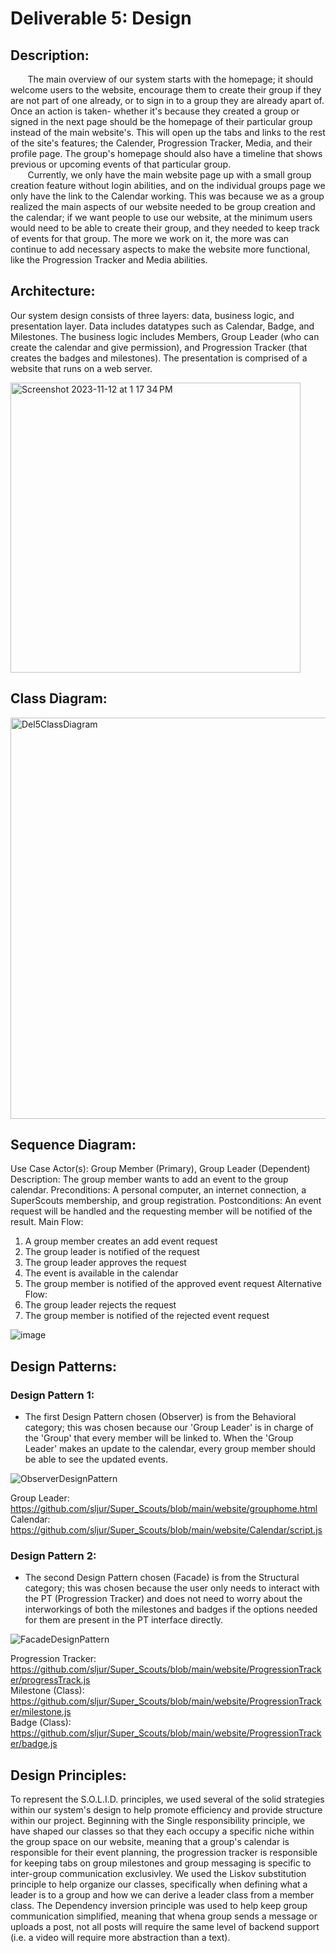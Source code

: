 # Deliverable 5: Design

## Description:
&nbsp;&nbsp;&nbsp;&nbsp;&nbsp;&nbsp; The main overview of our system starts with the homepage; it should welcome users to the website, encourage them to create their group if they are not part of one already, or to sign in to a group they are already apart of. Once an action is taken- whether it's because they created a group or signed in the next page should be the homepage of their particular group instead of the main website's. This will open up the tabs and links to the rest of the site's features; the Calender, Progression Tracker, Media, and their profile page. The group's homepage should also have a timeline that shows previous or upcoming events of that particular group. <br>
&nbsp;&nbsp;&nbsp;&nbsp;&nbsp;&nbsp; Currently, we only have the main website page up with a small group creation feature without login abilities, and on the individual groups page we only have the link to the Calendar working. This was because we as a group realized the main aspects of our website needed to be group creation and the calendar; if we want people to use our website, at the minimum users would need to be able to create their group, and they needed to keep track of events for that group. The more we work on it, the more was can continue to add necessary aspects to make the website more functional, like the Progression Tracker and Media abilities.<br>
## Architecture:
Our system design consists of three layers: data, business logic, and presentation layer. Data includes datatypes such as Calendar, Badge, and Milestones. The business logic includes Members, Group Leader (who can create the calendar and give permission), and  Progression Tracker (that creates the badges and milestones). The presentation is comprised of a website that runs on a web server.   

<img width="464" alt="Screenshot 2023-11-12 at 1 17 34 PM" src="https://github.com/sljur/Super_Scouts/assets/70121541/30271690-5d0e-47ed-8600-73a058abdf71">

## Class Diagram:
<img width="642" alt="Del5ClassDiagram" src="https://github.com/sljur/Super_Scouts/assets/125594817/6794a6b5-945e-4e99-bafd-5138abbe0d7e">

## Sequence Diagram:
Use Case
Actor(s): Group Member (Primary), Group Leader (Dependent)
Description: The group member wants to add an event to the group calendar.
Preconditions: A personal computer, an internet connection, a SuperScouts membership, and group registration.
Postconditions: An event request will be handled and the requesting member will be notified of the result.
Main Flow:
1. A group member creates an add event request
2. The group leader is notified of the request
3. The group leader approves the request
4. The event is available in the calendar
5. The group member is notified of the approved event request
Alternative Flow:
1. The group leader rejects the request
2. The group member is notified of the rejected event request


![image](https://github.com/sljur/Super_Scouts/assets/59185034/a450016d-b51c-4c4c-93bf-26dae3d741d3)

## Design Patterns:

### Design Pattern 1:
- The first Design Pattern chosen (Observer) is from the Behavioral category; this was chosen because our 'Group Leader' is in charge of the 'Group' that every member will be linked to. When the 'Group Leader' makes an update to the calendar, every group member should be able to see the updated events.
    
![ObserverDesignPattern](https://github.com/sljur/Super_Scouts/assets/116686483/7b2f470f-e395-4ff1-9cfb-583e264e233f)
   
Group Leader: https://github.com/sljur/Super_Scouts/blob/main/website/grouphome.html <br>
Calendar: https://github.com/sljur/Super_Scouts/blob/main/website/Calendar/script.js <br>

### Design Pattern 2:
- The second Design Pattern chosen (Facade) is from the Structural category; this was chosen because the user only needs to interact with the PT (Progression Tracker) and does not need to worry about the interworkings of both the milestones and badges if the options needed for them are present in the PT interface directly.

![FacadeDesignPattern](https://github.com/sljur/Super_Scouts/assets/102492570/27a1d436-63f5-4137-be5d-49d48c88913a)

Progression Tracker: https://github.com/sljur/Super_Scouts/blob/main/website/ProgressionTracker/progressTrack.js <br>
Milestone (Class): https://github.com/sljur/Super_Scouts/blob/main/website/ProgressionTracker/milestone.js <br>
Badge (Class): https://github.com/sljur/Super_Scouts/blob/main/website/ProgressionTracker/badge.js <br>

## Design Principles:
To represent the S.O.L.I.D. principles, we used several of the solid strategies within our system's design to help promote efficiency and provide structure within our project. Beginning with the Single responsibility principle, we have shaped our classes so that they each occupy a specific niche within the group space on our website, meaning that a group's calendar is responsible for their event planning, the progression tracker is responsible for keeping tabs on group milestones and group messaging is specific to inter-group communication exclusivley. We used the Liskov substitution principle to help organize our classes, specifically when defining what a leader is to a group and how we can derive a leader class from a member class. The Dependency inversion principle was used to help keep group communication simplified, meaning that whena group sends a message or uploads a post, not all posts will require the same level of backend support (i.e. a video will require more abstraction than a text).
